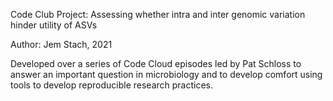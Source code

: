 Code Club Project: Assessing whether intra and inter genomic variation
 hinder utility of ASVs

Author: Jem Stach, 2021

Developed over a series of Code Cloud episodes led by Pat Schloss to answer
an important question in microbiology and to develop comfort using tools to develop reproducible research practices.

